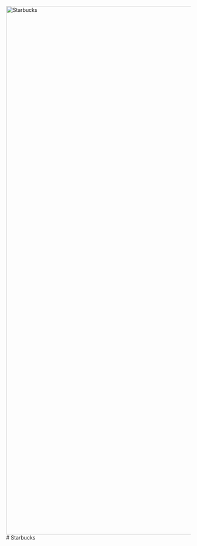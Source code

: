 <img width="1440" alt="Starbucks" src="https://user-images.githubusercontent.com/107277975/176511946-4ba4b60c-4171-4d17-847f-b65079d23e83.png">
# Starbucks
